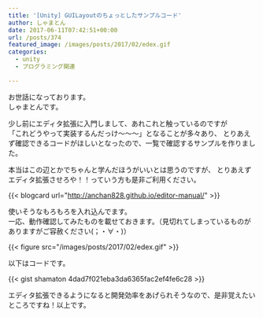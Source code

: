 ```yaml
---
title: '[Unity] GUILayoutのちょっとしたサンプルコード'
author: しゃまとん
date: 2017-06-11T07:42:51+00:00
url: /posts/374
featured_image: /images/posts/2017/02/edex.gif
categories:
  - unity
  - プログラミング関連

---
```

お世話になっております。  
しゃまとんです。

少し前にエディタ拡張に入門しまして、あれこれと触っているのですが  
「これどうやって実装するんだっけ〜〜〜」となることが多々あり、
とりあえず確認できるコードがほしいとなったので、一覧で確認するサンプルを作りました。

本当はこの辺とかでちゃんと学んだほうがいいとは思うのですが、
とりあえずエディタ拡張させろや！！っていう方も是非ご利用ください。

{{< blogcard url="http://anchan828.github.io/editor-manual/" >}}

使いそうなもろもろを入れ込んでます。  
一応、動作確認してみたものを載せておきます。（見切れてしまっているものがありますがご容赦ください(；・∀・)）

{{< figure src="/images/posts/2017/02/edex.gif" >}}

以下はコードです。

{{< gist shamaton 4dad7f021eba3da6365fac2ef4fe6c28 >}}

エディタ拡張できるようになると開発効率をあげられそうなので、是非覚えたいところですね！以上です。
